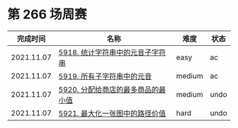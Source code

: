 # 第 266 场周赛

**完成时间**|**名称**|**难度**|**状态**
------------|--------|--------|--------
2021.11.07|[5918. 统计字符串中的元音子字符串](./5918.%20统计字符串中的元音子字符串)|easy|ac
2021.11.07|[5919. 所有子字符串中的元音](./5919.%20所有子字符串中的元音)|medium|ac
2021.11.07|[5920. 分配给商店的最多商品的最小值](./5920.%20分配给商店的最多商品的最小值)|medium|undo
2021.11.07|[5921. 最大化一张图中的路径价值](./5921.%20最大化一张图中的路径价值)|hard|undo
